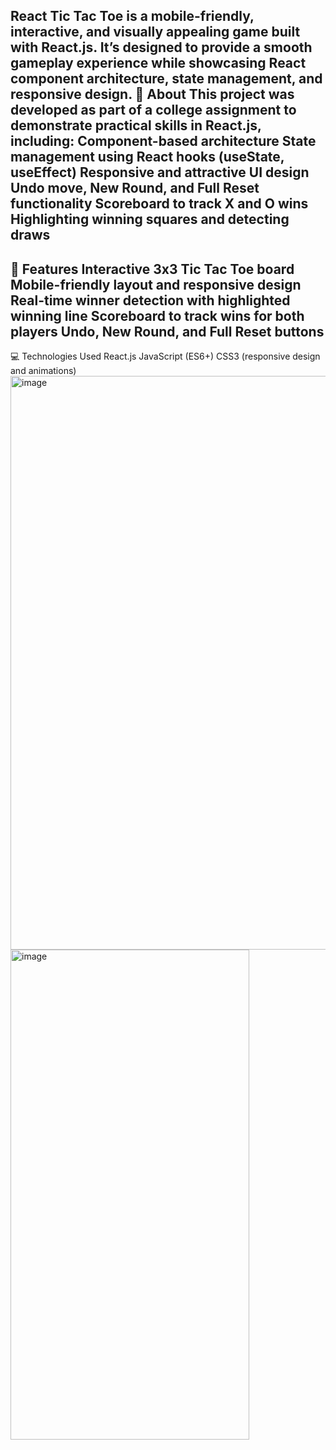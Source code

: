
React Tic Tac Toe is a mobile-friendly, interactive, and visually appealing game built with React.js. It’s designed to provide a smooth gameplay experience while showcasing React component architecture, state management, and responsive design.
📝 About
This project was developed as part of a college assignment to demonstrate practical skills in React.js, including:
Component-based architecture
State management using React hooks (useState, useEffect)
Responsive and attractive UI design
Undo move, New Round, and Full Reset functionality
Scoreboard to track X and O wins
Highlighting winning squares and detecting draws
---------------------------------------------------------------------------------------
🚀 Features
Interactive 3x3 Tic Tac Toe board
Mobile-friendly layout and responsive design
Real-time winner detection with highlighted winning line
Scoreboard to track wins for both players
Undo, New Round, and Full Reset buttons
---------------------------------------------------------------------------------------
💻 Technologies Used
React.js
JavaScript (ES6+)
CSS3 (responsive design and animations)
<img width="1909" height="918" alt="image" src="https://github.com/user-attachments/assets/314428b8-a3e6-45dd-a94a-30a7e4795ca6" />
<img width="382" height="784" alt="image" src="https://github.com/user-attachments/assets/c952fee7-8ea6-4847-ab83-2875745ded60" />
